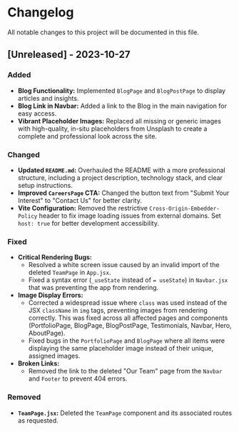 # Changelog

All notable changes to this project will be documented in this file.

## [Unreleased] - 2023-10-27

### Added
- **Blog Functionality:** Implemented `BlogPage` and `BlogPostPage` to display articles and insights.
- **Blog Link in Navbar:** Added a link to the Blog in the main navigation for easy access.
- **Vibrant Placeholder Images:** Replaced all missing or generic images with high-quality, in-situ placeholders from Unsplash to create a complete and professional look across the site.

### Changed
- **Updated `README.md`:** Overhauled the README with a more professional structure, including a project description, technology stack, and clear setup instructions.
- **Improved `CareersPage` CTA:** Changed the button text from "Submit Your Interest" to "Contact Us" for better clarity.
- **Vite Configuration:** Removed the restrictive `Cross-Origin-Embedder-Policy` header to fix image loading issues from external domains. Set `host: true` for better development accessibility.

### Fixed
- **Critical Rendering Bugs:**
    - Resolved a white screen issue caused by an invalid import of the deleted `TeamPage` in `App.jsx`.
    - Fixed a syntax error (`_useState` instead of `= useState`) in `Navbar.jsx` that was preventing the app from rendering.
- **Image Display Errors:**
    - Corrected a widespread issue where `class` was used instead of the JSX `className` in `img` tags, preventing images from rendering correctly. This was fixed across all affected pages and components (PortfolioPage, BlogPage, BlogPostPage, Testimonials, Navbar, Hero, AboutPage).
    - Fixed bugs in the `PortfolioPage` and `BlogPage` where all items were displaying the same placeholder image instead of their unique, assigned images.
- **Broken Links:**
    - Removed the link to the deleted "Our Team" page from the `Navbar` and `Footer` to prevent 404 errors.

### Removed
- **`TeamPage.jsx`:** Deleted the `TeamPage` component and its associated routes as requested.
